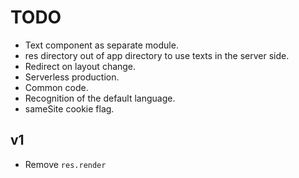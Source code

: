 # TODO
- Text component as separate module.
- res directory out of app directory to use texts in the server side.
- Redirect on layout change.
- Serverless production.
- Common code.
- Recognition of the default language.
- sameSite cookie flag.
## v1
- Remove `res.render`